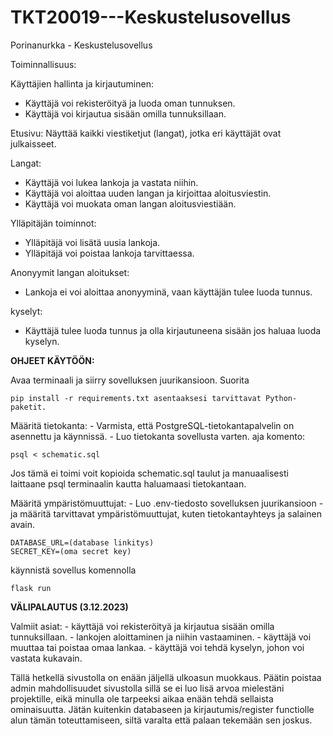 # TKT20019---Keskustelusovellus

Porinanurkka - Keskustelusovellus

Toiminnallisuus:

Käyttäjien hallinta ja kirjautuminen:
   - Käyttäjä voi rekisteröityä ja luoda oman tunnuksen.
   - Käyttäjä voi kirjautua sisään omilla tunnuksillaan.

Etusivu:
    Näyttää kaikki viestiketjut (langat), jotka eri käyttäjät ovat julkaisseet.

Langat:
   - Käyttäjä voi lukea lankoja ja vastata niihin.
   - Käyttäjä voi aloittaa uuden langan ja kirjoittaa aloitusviestin.
   - Käyttäjä voi muokata oman langan aloitusviestiään.

Ylläpitäjän toiminnot:
   - Ylläpitäjä voi lisätä uusia lankoja.
   - Ylläpitäjä voi poistaa lankoja tarvittaessa.

Anonyymit langan aloitukset:
   - Lankoja ei voi aloittaa anonyyminä, vaan käyttäjän tulee luoda tunnus.

kyselyt: 
   - Käyttäjä tulee luoda tunnus ja olla kirjautuneena sisään jos haluaa luoda kyselyn.

**OHJEET KÄYTÖÖN:**

Avaa terminaali ja siirry sovelluksen juurikansioon.
Suorita 
```shell 
pip install -r requirements.txt asentaaksesi tarvittavat Python-paketit.
 ```

Määritä tietokanta:
    - Varmista, että PostgreSQL-tietokantapalvelin on asennettu ja käynnissä.
    - Luo tietokanta sovellusta varten.
aja komento:  
```shell 
psql < schematic.sql 
``` 
Jos tämä ei toimi voit kopioida schematic.sql taulut ja manuaalisesti laittaane psql terminaalin kautta haluamaasi tietokantaan.


Määritä ympäristömuuttujat:
    - Luo .env-tiedosto sovelluksen juurikansioon
    - ja määritä tarvittavat ympäristömuuttujat, kuten tietokantayhteys ja salainen avain.
```shell
DATABASE_URL=(database linkitys)
SECRET_KEY=(oma secret key)
```

käynnistä sovellus komennolla 
```shell
flask run
```

**VÄLIPALAUTUS (3.12.2023)** 

Valmiit asiat:
    - käyttäjä voi rekisteröityä ja kirjautua sisään omilla tunnuksillaan.
    - lankojen aloittaminen ja niihin vastaaminen.
    - käyttäjä voi muuttaa tai poistaa omaa lankaa.
    - käyttäjä voi tehdä kyselyn, johon voi vastata kukavain.

Tällä hetkellä sivustolla on enään jäljellä ulkoasun muokkaus.
Päätin poistaa admin mahdollisuudet sivustolla sillä se ei luo lisä arvoa mielestäni projektille,
eikä minulla ole tarpeeksi aikaa enään tehdä sellaista ominaisuutta. 
Jätän kuitenkin databaseen ja kirjautumis/register functiolle alun tämän toteuttamiseen, siltä varalta
että palaan tekemään sen joskus.







 
